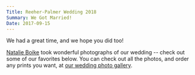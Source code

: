 ```yaml
---
Title: Reeher-Palmer Wedding 2018
Summary: We Got Married!
Date: 2017-09-15
---
```


We had a great time, and we hope you did too! 

[Natalie Boike](http://natalieboike.com) took wonderful photographs of our wedding -- check out some of our favorites below. You can check out all the photos, and order any prints you want, at [our wedding photo gallery](natalieboikephotography.pass.us/reeher-palmer/).

